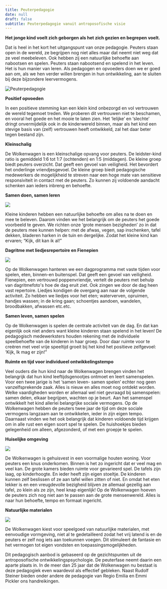 ```yaml
---
title: Peuterpedagogie
date: null
draft: false
subtitle: Peuterpedagogie vanuit antroposofische visie
---
```

**Het jonge kind voelt zich geborgen als het zich gezien en begrepen voelt.**

Dat is heel in het kort het uitgangspunt van onze pedagogie. Peuters staan open in de wereld, ze begrijpen nog niet alles maar dat neemt niet weg dat ze veel meebeleven. Ook hebben zij een natuurlijke behoefte aan nabootsen en spelen. Peuters staan nabootsend en spelend in het leven. Het is hun manier van leren. Als pedagogen en opvoeders doen we er goed aan om, als we hen verder willen brengen in hun ontwikkeling, aan te sluiten bij deze bijzondere leervermogens.

![Peuterpedagogie](img/5_in_huisjeshoek-001.jpg "Peuterpedagogie")

**Positief opvoeden**

In een positieve stemming kan een klein kind onbezorgd en vol vertrouwen de wereld tegemoet treden. We proberen dit vertrouwen niet te beschamen, en vooral het goede en het mooie te laten zien. Het ‘lelijke’ en ‘slechte’ dringt onvermijdelijk ook in de kinderwereld binnen, maar als het kind een stevige basis van (zelf) vertrouwen heeft ontwikkeld, zal het daar beter tegen bestand zijn.

 

**Kleinschalig**

De Wolkenwagen is een kleinschalige opvang voor peuters. De leidster-kind ratio is gemiddeld 1:6 tot 1:7 (ochtenden) en 1:5 (middagen). De kleine groep biedt peuters overzicht. Dat geeft een gevoel van veiligheid. Het bevordert het onderlinge vriendjesgevoel. De kleine groep biedt pedagogische medewerkers de mogelijkheid te streven naar een hoge mate van sensitieve responsiviteit in contact met de peuters. Zo kunnen zij voldoende aandacht schenken aan ieders inbreng en behoefte.

**Samen doen, samen leren**

![](img/6-meehelpen-tuinieren-klein.jpg)

Kleine kinderen hebben een natuurlijke behoefte om alles na te doen en mee te beleven. Daarom vinden we het belangrijk om de peuters het goede voorbeeld te geven. We richten onze ‘grote mensen bezigheden’ zo in dat de peuters mee kunnen helpen: met de afwas, vegen, sap inschenken, tafel dekken, bladeren harken in de tuin en dergelijke. Zodat het kleine kind kan ervaren; “Kijk, dit kan ik al!”

**Dagritme met liedjesrepertoire en Fienepien**

![](img/dagritme.jpg)

Op de Wolkenwagen hanteren we een dagprogramma met vaste tijden voor spelen, eten, binnen-en buitenspel. Dat geeft een gevoel van veiligheid. Fienepien, een vertrouwd poppenvriendje, vertelt de peuters met behulp van dagritmefoto's hoe de dag eruit ziet. Ook zingen we door de dag heen vast repertoire. Liedjes kondigen de overgang aan naar de volgende activiteit. Zo hebben we liedjes voor het eten; waterverven, opruimen, handjes wassen; in de kring gaan; schoentjes aandoen, wandelen, broodbakken, afwassen etc.etc.

**Samen leven, samen spelen**

Op de Wolkenwagen is spelen de centrale activiteit van de dag. En dat kan eigenlijk ook niet anders want kleine kinderen staan spelend in het leven! De pedagogisch medewerksters houden rekening met de individuele speelbehoefte van de kinderen in haar groep. Door daar ruimte voor te creëren met veel vrije speeltijd groeit bij het kind het positieve zelfgevoel: ‘Kijk, Ik mag er zijn!”

**Ruimte en tijd voor individueel ontwikkelingstempo**

Veel ouders die hun kind naar de Wolkenwagen brengen vinden het belangrijk dat hun kind leeftijdsgenootjes ontmoet en leert samenspelen. Voor een twee jarige is het ‘samen leven- samen spelen’ echter nog geen vanzelfsprekende zaak. Alles is nieuw en alles moet nog ontdekt worden. Welke vaardigheden worden er allemaal wel niet gevraagd bij samenspelen: samen delen, elkaar begrijpen, wachten op je beurt. Aan het samenspel ontwikkelt het kind allerlei belangrijke sociale vermogens. Op de Wolkenwagen hebben de peuters twee jaar de tijd om deze sociale vermogens langzaam aan te ontwikkelen, ieder in zijn eigen tempo. Daarnaast vinden we het ook belangrijk dat kinderen voldoende tijd krijgen om in alle rust een eigen soort spel te spelen. De huishoekjes bieden gelegenheid om alleen, afgezonderd, of met een groepje te spelen.

**Huiselijke omgeving** 

![](img/7_samen_eten_aan_tafel.jpg)

De Wolkenwagen is gehuisvest in een voormalige houten woning. Voor peuters een knus onderkomen. Binnen is het zo ingericht dat er veel mag en veel kan. De grote kamers  bieden ruimte voor gevarieerd spel. De tafels zijn laag, op kinderhoogte. En ieder heeft zijn eigen stoeltje. De kinderen kunnen zelf beslissen of ze aan tafel willen zitten of niet. En omdat het eten lekker is en een vreugdevolle bezigheid blijven ze allemaal gezellig aan tafel, zo klein als ze zijn, heel knap eigenlijk! Op de Wolkenwagen hoeven de peuters zich nog niet aan te passen aan de grote mensenwereld. Alles is naar hun behoefte, tempo en formaat ingericht. 

**Natuurlijke materialen**

![](img/8-a-briobaan.jpg)

De Wolkenwagen kiest voor speelgoed van natuurlijke materialen, met eenvoudige vormgeving, niet al te gedetailleerd zodat het vrij latend is en de peuters er zelf nog iets aan toekunnen voegen. Dit stimuleert de fantasie en het vermogen tot eigen vondsten en  toepassingsmogelijkheden.

Dit pedagogisch aanbod is gebaseerd op de gezichtspunten uit de antroposofische ontwikkelingspsychologie. De peuterfase neemt daarin een aparte plaats in. In de meer dan 25 jaar dat de Wolkenwagen nu bestaat is deze pedagogiek even waardevol als effectief gebleken. Naast Rudolf Steiner bieden onder andere de pedagogie van Regio Emilia en Emmi Pickler ons handreikingen.